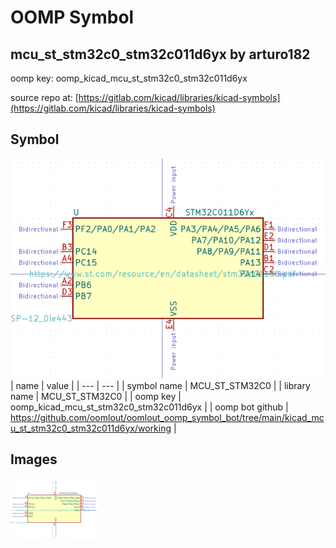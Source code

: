 # OOMP Symbol  
## mcu_st_stm32c0_stm32c011d6yx  by arturo182  
  
oomp key: oomp_kicad_mcu_st_stm32c0_stm32c011d6yx  
  
source repo at: [https://gitlab.com/kicad/libraries/kicad-symbols](https://gitlab.com/kicad/libraries/kicad-symbols)  
## Symbol  
  
[![working.png](working_600.png)](working.png)  
| name | value | 
| --- | --- | 
| symbol name | MCU_ST_STM32C0 | 
| library name | MCU_ST_STM32C0 | 
| oomp key | oomp_kicad_mcu_st_stm32c0_stm32c011d6yx | 
| oomp bot github | https://github.com/oomlout/oomlout_oomp_symbol_bot/tree/main/kicad_mcu_st_stm32c0_stm32c011d6yx/working | 
## Images  
  
[![working.png](working_140.png)](working.png)  
